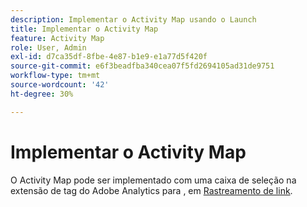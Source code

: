 ```yaml
---
description: Implementar o Activity Map usando o Launch
title: Implementar o Activity Map
feature: Activity Map
role: User, Admin
exl-id: d7ca35df-8fbe-4e87-b1e9-e1a77d5f420f
source-git-commit: e6f3beadfba340cea07f5fd2694105ad31de9751
workflow-type: tm+mt
source-wordcount: '42'
ht-degree: 30%

---
```


# Implementar o Activity Map

O Activity Map pode ser implementado com uma caixa de seleção na extensão de tag do Adobe Analytics para , em [Rastreamento de link](https://experienceleague.adobe.com/docs/experience-platform/tags/extensions/adobe/analytics/overview.html?lang=en).